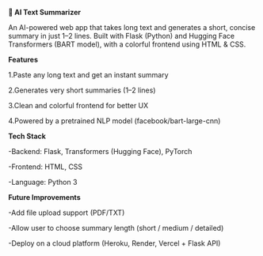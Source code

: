 **📝 AI Text Summarizer**

An AI-powered web app that takes long text and generates a short, concise summary in just 1–2 lines.
Built with Flask (Python) and Hugging Face Transformers (BART model), with a colorful frontend using HTML & CSS.

**Features**

1.Paste any long text and get an instant summary

2.Generates very short summaries (1–2 lines)

3.Clean and colorful frontend for better UX

4.Powered by a pretrained NLP model (facebook/bart-large-cnn)

**Tech Stack**

-Backend: Flask, Transformers (Hugging Face), PyTorch
 
-Frontend: HTML, CSS

-Language: Python 3

**Future Improvements**

-Add file upload support (PDF/TXT)
 
-Allow user to choose summary length (short / medium / detailed)

-Deploy on a cloud platform (Heroku, Render, Vercel + Flask API)
